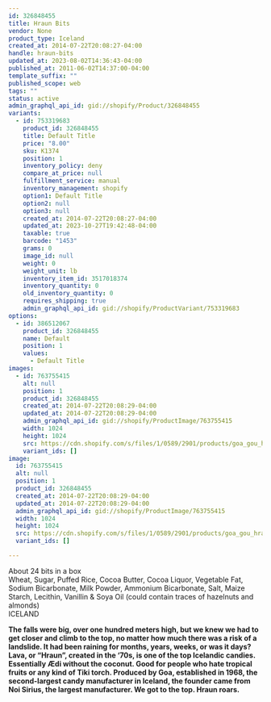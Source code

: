 ```yaml
---
id: 326848455
title: Hraun Bits
vendor: None
product_type: Iceland
created_at: 2014-07-22T20:08:27-04:00
handle: hraun-bits
updated_at: 2023-08-02T14:36:43-04:00
published_at: 2011-06-02T14:37:00-04:00
template_suffix: ""
published_scope: web
tags: ""
status: active
admin_graphql_api_id: gid://shopify/Product/326848455
variants:
  - id: 753319683
    product_id: 326848455
    title: Default Title
    price: "8.00"
    sku: K1374
    position: 1
    inventory_policy: deny
    compare_at_price: null
    fulfillment_service: manual
    inventory_management: shopify
    option1: Default Title
    option2: null
    option3: null
    created_at: 2014-07-22T20:08:27-04:00
    updated_at: 2023-10-27T19:42:48-04:00
    taxable: true
    barcode: "1453"
    grams: 0
    image_id: null
    weight: 0
    weight_unit: lb
    inventory_item_id: 3517018374
    inventory_quantity: 0
    old_inventory_quantity: 0
    requires_shipping: true
    admin_graphql_api_id: gid://shopify/ProductVariant/753319683
options:
  - id: 386512067
    product_id: 326848455
    name: Default
    position: 1
    values:
      - Default Title
images:
  - id: 763755415
    alt: null
    position: 1
    product_id: 326848455
    created_at: 2014-07-22T20:08:29-04:00
    updated_at: 2014-07-22T20:08:29-04:00
    admin_graphql_api_id: gid://shopify/ProductImage/763755415
    width: 1024
    height: 1024
    src: https://cdn.shopify.com/s/files/1/0589/2901/products/goa_gou_hraun_bitar.jpeg?v=1406074109
    variant_ids: []
image:
  id: 763755415
  alt: null
  position: 1
  product_id: 326848455
  created_at: 2014-07-22T20:08:29-04:00
  updated_at: 2014-07-22T20:08:29-04:00
  admin_graphql_api_id: gid://shopify/ProductImage/763755415
  width: 1024
  height: 1024
  src: https://cdn.shopify.com/s/files/1/0589/2901/products/goa_gou_hraun_bitar.jpeg?v=1406074109
  variant_ids: []

---
```


About 24 bits in a box  
Wheat, Sugar, Puffed Rice, Cocoa Butter, Cocoa Liquor, Vegetable Fat, Sodium Bicarbonate, Milk Powder, Ammonium Bicarbonate, Salt, Maize Starch, Lecithin, Vanillin & Soya Oil (could contain traces of hazelnuts and almonds)  
ICELAND

**The falls were big, over one hundred meters high, but we knew we had to get closer and climb to the top, no matter how much there was a risk of a landslide. It had been raining for months, years, weeks, or was it days? Lava, or “Hraun”, created in the ‘70s, is one of the top Icelandic candies. Essentially Ædi without the coconut. Good for people who hate tropical fruits or any kind of Tiki torch. Produced by Goa, established in 1968, the second-largest candy manufacturer in Iceland, the founder came from Noi Sirius, the largest manufacturer. We got to the top. Hraun roars.**